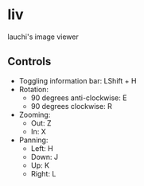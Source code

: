 # liv
lauchi's image viewer

## Controls
- Toggling information bar: LShift + H
- Rotation:
    - 90 degrees anti-clockwise: E
    - 90 degrees clockwise: R
- Zooming:
    - Out: Z
    - In: X
- Panning:
    - Left: H
    - Down: J
    - Up: K
    - Right: L
